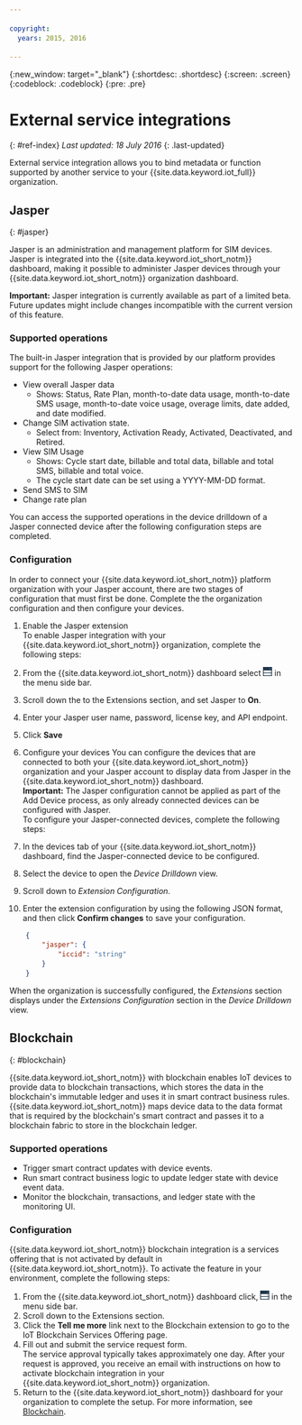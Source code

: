 ```yaml
---

copyright:
  years: 2015, 2016

---
```


{:new_window: target="\_blank"}
{:shortdesc: .shortdesc}
{:screen: .screen}
{:codeblock: .codeblock}
{:pre: .pre}

# External service integrations
{: #ref-index}
*Last updated: 18 July 2016*
{: .last-updated}

External service integration allows you to bind metadata or function supported by another service to your {{site.data.keyword.iot_full}} organization.

## Jasper
{: #jasper}

Jasper is an administration and management platform for SIM devices. Jasper is integrated into the {{site.data.keyword.iot_short_notm}} dashboard, making it possible to administer Jasper devices through your {{site.data.keyword.iot_short_notm}} organization dashboard.

**Important:** Jasper integration is currently available as part of a limited beta.  Future updates might include changes incompatible with the current version of this feature.

### Supported operations

The built-in Jasper integration that is provided by our platform provides support for the following Jasper operations:

- View overall Jasper data
  - Shows: Status, Rate Plan, month-to-date data usage, month-to-date SMS usage, month-to-date voice usage, overage limits, date added, and date modified.
- Change SIM activation state.
  - Select from: Inventory, Activation Ready, Activated, Deactivated, and Retired.
- View SIM Usage
  - Shows: Cycle start date, billable and total data, billable and total SMS, billable and total voice.
  - The cycle start date can be set using a YYYY-MM-DD format.
- Send SMS to SIM
- Change rate plan

You can access the supported operations in the device drilldown of a Jasper connected device after the following configuration steps are completed.


### Configuration

In order to connect your {{site.data.keyword.iot_short_notm}} platform organization with your Jasper account, there are two stages of configuration that must first be done. Complete the the organization configuration and then configure your devices.


1. Enable the Jasper extension   
To enable Jasper integration with your {{site.data.keyword.iot_short_notm}} organization, complete the following steps:
 1. From the {{site.data.keyword.iot_short_notm}} dashboard select  ![Settings.](../../blockchain/images/platform_settings.png "Settings") in the menu side bar.
 2. Scroll down the to the Extensions section, and set Jasper to **On**.
 3. Enter your Jasper user name, password, license key, and API endpoint.
 4. Click **Save**

2. Configure your devices
You can configure the devices that are connected to both your {{site.data.keyword.iot_short_notm}} organization and your Jasper account to display data from Jasper in the {{site.data.keyword.iot_short_notm}} dashboard.  
**Important:** The Jasper configuration cannot be applied as part of the Add Device process, as only already connected devices can be configured with Jasper.  
To configure your Jasper-connected devices, complete the following steps:  
 1. In the devices tab of your {{site.data.keyword.iot_short_notm}} dashboard, find the Jasper-connected device to be configured.
 2. Select the device to open the *Device Drilldown* view.
 3. Scroll down to *Extension Configuration*.
 4. Enter the extension configuration by using the following JSON format, and then click **Confirm changes** to save your configuration.  

```json  
    {
        "jasper": {
            "iccid": "string"
        }
    }

```

When the organization is successfully configured, the *Extensions* section displays under the *Extensions Configuration* section in the *Device Drilldown* view.

<!-- ## Orange
{: #orange}
https://developer.ibm.com/iotplatform/2016/03/30/watson-iot-platform-integration-with-orange-beta/
The platform now has integration with Orange built in.

This means that with your Orange sim card installed in a device and configured you can see it’s properties in the device details.

### Supported operations
- Sim status
- Location

### Configuration
1. Enable the Jasper extension   
To enable Jasper integration with your {{site.data.keyword.iot_short_notm}} organization, complete the following steps:
 1. From the {{site.data.keyword.iot_short_notm}} dashboard select  ![Settings.](images/platform_settings.png "Settings") in the menu side bar.
 2. Scroll down the to the Extensions section, and set Orange to **On**.
 3. Enter your Orange user name and password.
 4. Click **Save**
2. Configure your Orange sim device
To configure your Orange-connected devices, complete the following steps:  
 1. In the devices tab of your {{site.data.keyword.iot_short_notm}} dashboard, find the Orange sim device to be configured.
 2. Select the device to open the *Device Drilldown* view.
 3. Scroll down to *Extension Configuration*.
 4. Enter the extension configuration by using the following JSON format, and then click **Confirm changes** to save your configuration.
```  
    {
        "orange": {
            "serialnumber": "numeric string"
        }
    }

```
When the organization is successfully configured, the *Extensions* section displays under the *Extensions Configuration* section in the *Device Drilldown* view.


## Device management
{: #device_management}


### Supported operations

### Configuration


-->

## Blockchain
{: #blockchain}

{{site.data.keyword.iot_short_notm}} with blockchain enables IoT devices to provide data to blockchain transactions, which stores the data in the blockchain's immutable ledger and uses it in smart contract business rules. {{site.data.keyword.iot_short_notm}} maps device data to the data format that is required by the blockchain's smart contract and passes it to a blockchain fabric to store in the blockchain ledger.

### Supported operations
- Trigger smart contract updates with device events.
- Run smart contract business logic to update ledger state with device event data.
- Monitor the blockchain, transactions, and ledger state with the monitoring UI.

### Configuration

{{site.data.keyword.iot_short_notm}} blockchain integration is a services offering  that is not activated by default in {{site.data.keyword.iot_short_notm}}. To activate the feature in your environment, complete the following steps:
 1. From the {{site.data.keyword.iot_short_notm}} dashboard click, ![Settings.](../../blockchain/images/platform_settings.png "Settings") in the menu side bar.
 2. Scroll down to the Extensions section.
 2. Click the **Tell me more** link next to the Blockchain extension to go to the IoT Blockchain Services Offering page.
 3. Fill out and submit the service request form.   
The service approval typically takes approximately one day. After your request is approved, you receive an email with instructions on how to activate blockchain integration in your {{site.data.keyword.iot_short_notm}} organization.
 5. Return to the {{site.data.keyword.iot_short_notm}} dashboard for your organization to complete the setup. For more information, see [Blockchain](../../blockchain/configure_blockchain.html).
